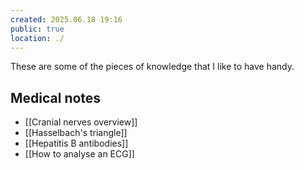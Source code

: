 ```yaml
---
created: 2025.06.18 19:16
public: true
location: ./
---
```

These are some of the pieces of knowledge that I like to have handy.

## Medical notes

- [[Cranial nerves overview]]
- [[Hasselbach's triangle]]
- [[Hepatitis B antibodies]]
- [[How to analyse an ECG]]